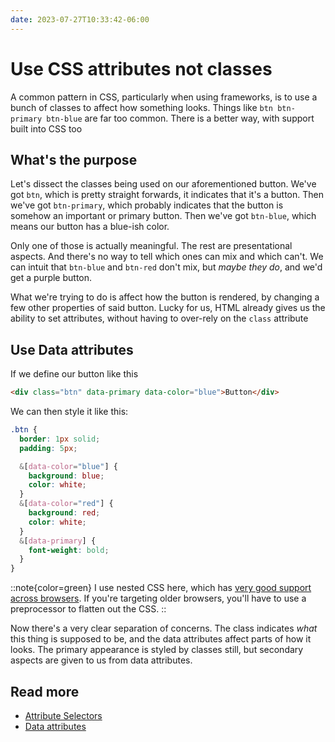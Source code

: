 ```yaml
---
date: 2023-07-27T10:33:42-06:00
---
```


# Use CSS attributes not classes

A common pattern in CSS, particularly when using frameworks, is to use a bunch of classes to affect how something looks. Things like `btn btn-primary btn-blue` are far too common. There is a better way, with support built into CSS too

## What's the purpose

Let's dissect the classes being used on our aforementioned button. We've got `btn`, which is pretty straight forwards, it indicates that it's a button. Then we've got `btn-primary`, which probably indicates that the button is somehow an important or primary button. Then we've got `btn-blue`, which means our button has a blue-ish color.

Only one of those is actually meaningful. The rest are presentational aspects. And there's no way to tell which ones can mix and which can't. We can intuit that `btn-blue` and `btn-red` don't mix, but _maybe they do_, and we'd get a purple button.

What we're trying to do is affect how the button is rendered, by changing a few other properties of said button. Lucky for us, HTML already gives us the ability to set attributes, without having to over-rely on the `class` attribute

## Use Data attributes

If we define our button like this

```html
<div class="btn" data-primary data-color="blue">Button</div>
```

We can then style it like this:

```css
.btn {
  border: 1px solid;
  padding: 5px;

  &[data-color="blue"] {
    background: blue;
    color: white;
  }
  &[data-color="red"] {
    background: red;
    color: white;
  }
  &[data-primary] {
    font-weight: bold;
  }
}
```

::note{color=green}
I use nested CSS here, which has [very good support across browsers](https://caniuse.com/css-nesting). If you're targeting older browsers, you'll have to use a preprocessor to flatten out the CSS.
::

Now there's a very clear separation of concerns. The class indicates _what_ this thing is supposed to be, and the data attributes affect parts of how it looks. The primary appearance is styled by classes still, but secondary aspects are given to us from data attributes.

## Read more

+ [Attribute Selectors](http://developer.mozilla.org/en-US/docs/Web/CSS/Attribute_selectors)
+ [Data attributes](http://developer.mozilla.org/en-US/docs/Web/HTML/Global_attributes/data-*)
